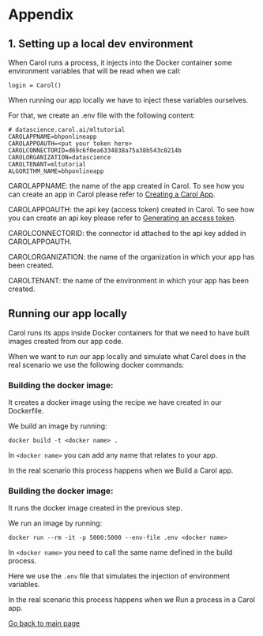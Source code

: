# Appendix

## 1. Setting up a local dev environment

When Carol runs a process, it injects into the Docker container some environment variables that will be read when we call:
```
login = Carol()
```

When running our app locally we have to inject these variables ourselves.

For that, we create an .env file with the following content:

```
# datascience.carol.ai/mltutorial
CAROLAPPNAME=bhponlineapp
CAROLAPPOAUTH=<put your token here>
CAROLCONNECTORID=d69c6f0ea6334838a75a38b543c0214b
CAROLORGANIZATION=datascience
CAROLTENANT=mltutorial
ALGORITHM_NAME=bhponlineapp
```

CAROLAPPNAME: the name of the app created in Carol. To see how you can create an app in Carol please refer to [Creating a Carol App]().

CAROLAPPOAUTH: the api key (access token) created in Carol. To see how you can create an api key please refer to [Generating an access token](https://tdn.totvs.com/pages/releaseview.action?pageId=552107176#id-2.Autentica%C3%A7%C3%A3o-ConnectorToken(APIKey)).

CAROLCONNECTORID: the connector id attached to the api key added in CAROLAPPOAUTH.

CAROLORGANIZATION: the name of the organization in which your app has been created.

CAROLTENANT: the name of the environment in which your app has been created.


## Running our app locally

Carol runs its apps inside Docker containers for that we need to have built images created from our app code.

When we want to run our app locally and simulate what Carol does in the real scenario we use the following docker commands:

### Building the docker image:

It creates a docker image using the recipe we have created in our Dockerfile.

We build an image by running:

```
docker build -t <docker name> .
```

In `<docker name>` you can add any name that relates to your app.

In the real scenario this process happens when we Build a Carol app.

### Building the docker image:

It runs the docker image created in the previous step.

We run an image by running:

```
docker run --rm -it -p 5000:5000 --env-file .env <docker name>
```

In `<docker name>` you need to call the same name defined in the build process.

Here we use the `.env` file that simulates the injection of environment variables.

In the real scenario this process happens when we Run a process in a Carol app.


[Go back to main page](../../)